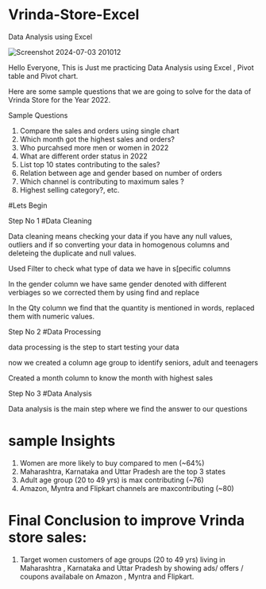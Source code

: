 # Vrinda-Store-Excel
Data Analysis using Excel 



![Screenshot 2024-07-03 201012](https://github.com/JayKumarPal0108/Vrinda-Store-Excel/assets/127579215/2be63f0f-0272-4f77-939d-5fec14a09c7b)




Hello Everyone, This is Just me practicing Data Analysis using Excel , Pivot table and Pivot chart.

Here are some sample questions that we are going to solve for the data of Vrinda Store for the Year 2022.

Sample Questions

1. Compare the sales and orders using single chart
2. Which month got the highest sales and orders?
3. Who purcahsed more men or women in 2022
4. What are different order status in 2022
5. List top 10 states contributing to the sales?
6. Relation between age and gender based on number of orders
7. Which channel is contributing to maximum sales ?
8. Highest selling category?, etc.


#Lets Begin

Step No 1 
#Data Cleaning 

Data cleaning means checking your data if you have any null values, outliers and if so converting your data in homogenous columns and deleteing the duplicate and null values. 

Used Filter to check what type of data we have in s[pecific columns 
	

In the gender column we have same gender denoted with different verbiages so we corrected them by using find and replace 

In the Qty column we find that the quantity is mentioned in words, replaced them with numeric values.

Step No 2
#Data Processing

data processing is the step to start testing your data


now we created a column age group to identify seniors, adult and teenagers

 
Created a month column to know the month with highest sales 


Step No 3 
#Data Analysis

Data analysis is the main step where we find the answer to our questions



# sample Insights 

1. Women are more likely to buy compared to men (~64%)
2. Maharashtra, Karnataka and Uttar Pradesh are the top 3 states
3. Adult age group (20 to 49 yrs) is max contributing (~76)
4. Amazon, Myntra and Flipkart channels are maxcontributing (~80)


# Final Conclusion to improve Vrinda store sales:
 
1. Target women customers of age groups (20 to 49 yrs) living in Maharashtra , Karnataka and Uttar Pradesh by showing ads/ offers / coupons availabale on Amazon , Myntra and Flipkart.


